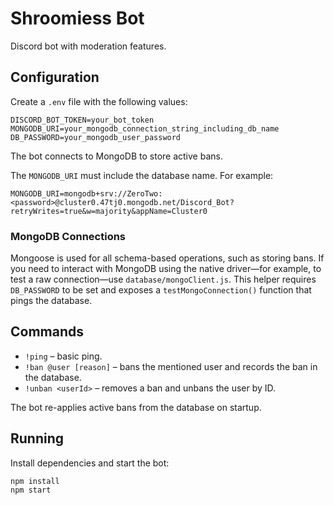 # Shroomiess Bot

Discord bot with moderation features.

## Configuration

Create a `.env` file with the following values:

```
DISCORD_BOT_TOKEN=your_bot_token
MONGODB_URI=your_mongodb_connection_string_including_db_name
DB_PASSWORD=your_mongodb_user_password
```

The bot connects to MongoDB to store active bans.

The `MONGODB_URI` must include the database name. For example:

```
MONGODB_URI=mongodb+srv://ZeroTwo:<password>@cluster0.47tj0.mongodb.net/Discord_Bot?retryWrites=true&w=majority&appName=Cluster0
```

### MongoDB Connections

Mongoose is used for all schema-based operations, such as storing bans. If you need
to interact with MongoDB using the native driver—for example, to test a raw
connection—use `database/mongoClient.js`. This helper requires `DB_PASSWORD` to
be set and exposes a `testMongoConnection()` function that pings the database.

## Commands

- `!ping` – basic ping.
- `!ban @user [reason]` – bans the mentioned user and records the ban in the database.
- `!unban <userId>` – removes a ban and unbans the user by ID.

The bot re-applies active bans from the database on startup.

## Running

Install dependencies and start the bot:

```
npm install
npm start
```
